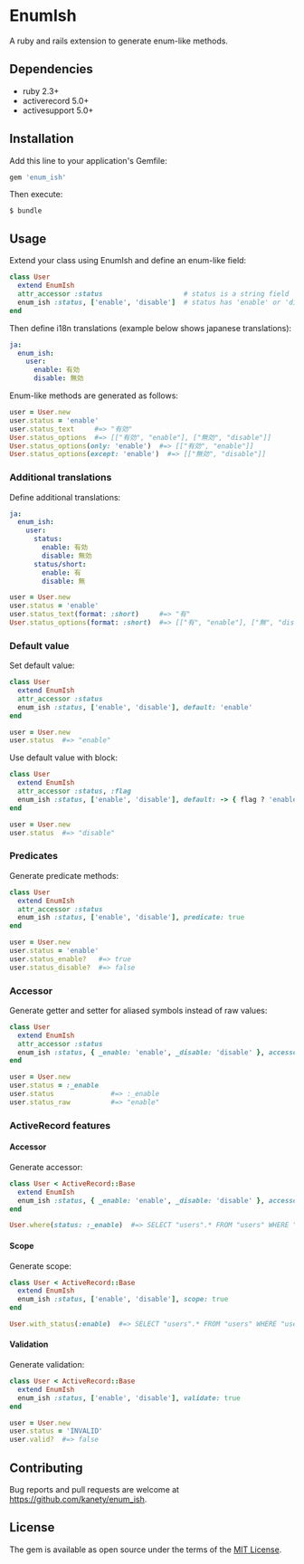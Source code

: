 # EnumIsh

A ruby and rails extension to generate enum-like methods.

## Dependencies

* ruby 2.3+
* activerecord 5.0+
* activesupport 5.0+

## Installation

Add this line to your application's Gemfile:

```ruby
gem 'enum_ish'
```

Then execute:

    $ bundle

## Usage

Extend your class using EnumIsh and define an enum-like field:

```ruby
class User
  extend EnumIsh
  attr_accessor :status                    # status is a string field
  enum_ish :status, ['enable', 'disable']  # status has 'enable' or 'disable'
end
```

Then define i18n translations (example below shows japanese translations):

```yaml
ja:
  enum_ish:
    user:
      enable: 有効
      disable: 無効
```

Enum-like methods are generated as follows:

```ruby
user = User.new
user.status = 'enable'
user.status_text     #=> "有効"
User.status_options  #=> [["有効", "enable"], ["無効", "disable"]]
User.status_options(only: 'enable')  #=> [["有効", "enable"]]
User.status_options(except: 'enable')  #=> [["無効", "disable"]]
```

### Additional translations

Define additional translations:

```yaml
ja:
  enum_ish:
    user:
      status:
        enable: 有効
        disable: 無効
      status/short:
        enable: 有
        disable: 無
```

```ruby
user = User.new
user.status = 'enable'
user.status_text(format: :short)     #=> "有"
User.status_options(format: :short)  #=> [["有", "enable"], ["無", "disable"]]
```

### Default value

Set default value:

```ruby
class User
  extend EnumIsh
  attr_accessor :status
  enum_ish :status, ['enable', 'disable'], default: 'enable'
end

user = User.new
user.status  #=> "enable"
```

Use default value with block:

```ruby
class User
  extend EnumIsh
  attr_accessor :status, :flag
  enum_ish :status, ['enable', 'disable'], default: -> { flag ? 'enable' : 'disable' }
end

user = User.new
user.status  #=> "disable"
```

### Predicates

Generate predicate methods:

```ruby
class User
  extend EnumIsh
  attr_accessor :status
  enum_ish :status, ['enable', 'disable'], predicate: true
end

user = User.new
user.status = 'enable'
user.status_enable?   #=> true
user.status_disable?  #=> false
```

### Accessor

Generate getter and setter for aliased symbols instead of raw values:

```ruby
class User
  extend EnumIsh
  attr_accessor :status
  enum_ish :status, { _enable: 'enable', _disable: 'disable' }, accessor: true
end

user = User.new
user.status = :_enable
user.status              #=> :_enable
user.status_raw          #=> "enable"
```

### ActiveRecord features

#### Accessor

Generate accessor:

```ruby
class User < ActiveRecord::Base
  extend EnumIsh
  enum_ish :status, { _enable: 'enable', _disable: 'disable' }, accessor: true
end

User.where(status: :_enable)  #=> SELECT "users".* FROM "users" WHERE "users"."status" = "enable"
```

#### Scope

Generate scope:

```ruby
class User < ActiveRecord::Base
  extend EnumIsh
  enum_ish :status, ['enable', 'disable'], scope: true
end

User.with_status(:enable)  #=> SELECT "users".* FROM "users" WHERE "users"."status" = "enable"
```

#### Validation

Generate validation:

```ruby
class User < ActiveRecord::Base
  extend EnumIsh
  enum_ish :status, ['enable', 'disable'], validate: true
end

user = User.new
user.status = 'INVALID'
user.valid?  #=> false
```

## Contributing

Bug reports and pull requests are welcome at https://github.com/kanety/enum_ish.

## License

The gem is available as open source under the terms of the [MIT License](http://opensource.org/licenses/MIT).
